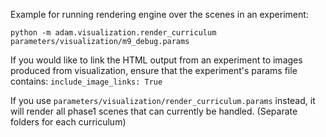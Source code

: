 Example for running rendering engine over the scenes in an experiment:

``python -m adam.visualization.render_curriculum parameters/visualization/m9_debug.params
``

If you would like to link the HTML output from an experiment to images produced from visualization, ensure that the
experiment's params file contains: ``include_image_links: True`` 


If you use ``parameters/visualization/render_curriculum.params`` instead, it will render all phase1 scenes that can currently be handled. (Separate folders for each curriculum)

